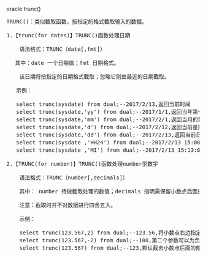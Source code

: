 oracle trunc()
<pre>
TRUNC()：类似截取函数，按指定的格式截取输入的数据。

1.【trunc(for dates)】TRUNC()函数处理日期

    语法格式：TRUNC（date[,fmt]）

　 其中：date 一个日期值；fmt 日期格式。

    该日期将按指定的日期格式截取；忽略它则由最近的日期截取。

   示例：

   select trunc(sysdate) from dual;--2017/2/13,返回当前时间
   select trunc(sysdate,'yy') from dual;--2017/1/1,返回当年第一天
   select trunc(sysdate,'mm') from dual;--2017/2/1,返回当月的第一天
   select trunc(sysdate,'d') from dual;--2017/2/12,返回当前星期的第一天，即星期天
   select trunc(sysdate,'dd') from dual;--2017/2/13,返回当前日期,今天是2017/2/13
   select trunc(sysdate ,'HH24') from dual;--2017/2/13 15:00:00,返回本小时的开始时间
   select trunc(sysdate ,'MI') from dual;--2017/2/13 15:13:00,返回本分钟的开始时间

2.【TRUNC(for number)】TRUNC()函数处理number型数字

    语法格式：TRUNC（number[,decimals]）

    其中： number 待做截取处理的数值；decimals 指明需保留小数点后面的位数，可选项，忽略它则截去所有的小数部分。

    注意：截取时并不对数据进行四舍五入。

    示例：

    select trunc(123.567,2) from dual;--123.56,将小数点右边指定位数后面的截去;
    select trunc(123.567,-2) from dual;--100,第二个参数可以为负数，表示将小数点左边指定位数后面的部分截去，即均以0记;
    select trunc(123.567) from dual;--123,默认截去小数点后面的部分;
</pre>